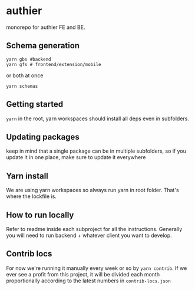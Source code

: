 # authier

monorepo for authier FE and BE.

## Schema generation

```shell
yarn gbs #backend
yarn gfs # frontend/extension/mobile
```

or both at once

```shell
yarn schemas
```

## Getting started

`yarn` in the root, yarn workspaces should install all deps even in subfolders.

## Updating packages

keep in mind that a single package can be in multiple subfolders, so if you update it in one place, make sure to update it everywhere

## Yarn install

We are using yarn workspaces so always run yarn in root folder. That's where the lockfile is.

## How to run locally

Refer to readme inside each subproject for all the instructions. Generally you will need to run backend + whatever client you want to develop.

## Contrib locs

For now we're running it manually every week or so by `yarn contrib`. If we ever see a profit from this project, it will be divided each month proportionally according to the latest numbers in `contrib-locs.json`
